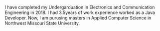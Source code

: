 I have completed my Undergarduation in Electronics and Communication Engineering in 2018. 
I had 3.5years of work experience worked as a Java Developer.
Now, I am purusing masters in Applied Computer Science in Northwest Missouri State University.
